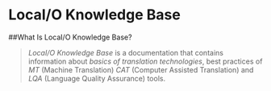 # LocaI/O Knowledge Base

##What Is LocaI/O Knowledge Base?

> *LocaI/O Knowledge Base* is a documentation that contains information about *basics of translation technologies*, best practices of *MT* (Machine Translation) *CAT* (Computer Assisted Translation) and *LQA* (Language Quality Assurance) tools.
